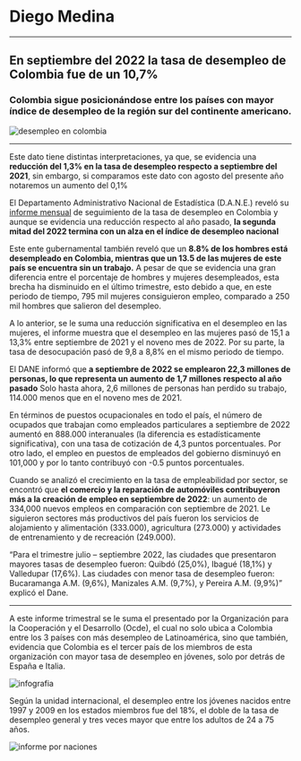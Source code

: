 # Diego Medina 

***

## En septiembre del 2022 la tasa de desempleo de Colombia fue de un 10,7%

### Colombia sigue posicionándose entre los países con mayor índice de desempleo de la región sur del continente americano.

![desempleo en colombia](https://www.elespectador.com/resizer/uNO6pgOjP9GbganptUzxOtjQGJA=/1200x675/filters:format(jpeg)/cloudfront-us-east-1.images.arcpublishing.com/elespectador/2PRXVT4KS5AMZITDBXCIYDIYLQ.jpg)

***

Este dato tiene distintas interpretaciones, ya que, se evidencia una **reducción del 1,3% en la tasa de desempleo respecto a septiembre del 2021**, sin embargo, si comparamos este dato con agosto del presente año notaremos un aumento del 0,1%

El Departamento Administrativo Nacional de Estadística (D.A.N.E.) reveló su [informe mensual](https://www.dane.gov.co/files/investigaciones/boletines/ech/ech/CP_empleo_sep_22.pdf)  de seguimiento de la tasa de desempleo en Colombia y aunque se evidencia una reducción respecto al año pasado, **la segunda mitad del 2022 termina con un alza en el índice de desempleo nacional**

Este ente gubernamental también reveló que un **8.8% de los hombres está desempleado en Colombia, mientras que un 13.5 de las mujeres de este país se encuentra sin un trabajo.** A pesar de que se evidencia una gran diferencia entre el porcentaje de hombres y mujeres desempleados, esta brecha ha disminuido en el último trimestre, esto debido a que, en este periodo de tiempo, 795 mil mujeres consiguieron empleo, comparado a 250 mil hombres que salieron del desempleo. 

A lo anterior, se le suma una reducción significativa en el desempleo en las mujeres, el informe muestra que el desempleo en las mujeres pasó de 15,1 a 13,3% entre septiembre de 2021 y el noveno mes de 2022. Por su parte, la tasa de desocupación pasó de 9,8 a 8,8% en el mismo periodo de tiempo.

El DANE informó que **a septiembre de 2022 se emplearon 22,3 millones de personas, lo que representa un aumento de 1,7 millones respecto al año pasado** Solo hasta ahora, 2,6 millones de personas han perdido su trabajo, 114.000 menos que en el noveno mes de 2021.

En términos de puestos ocupacionales en todo el país, el número de ocupados que trabajan como empleados particulares a septiembre de 2022 aumentó en 888.000 interanuales (la diferencia es estadísticamente significativa), con una tasa de cotización de 4,3 puntos porcentuales. Por otro lado, el empleo en puestos de empleados del gobierno disminuyó en 101,000 y por lo tanto contribuyó con -0.5 puntos porcentuales.

Cuando se analizó el crecimiento en la tasa de empleabilidad por sector, se encontró que **el comercio y la reparación de automóviles contribuyeron más a la creación de empleo en septiembre de 2022**: un aumento de 334,000 nuevos empleos en comparación con septiembre de 2021. Le siguieron sectores más productivos del país fueron los servicios de alojamiento y alimentación (333.000), agricultura (273.000) y actividades de entrenamiento y de recreación (249.000).

“Para el trimestre julio – septiembre 2022, las ciudades que presentaron mayores tasas de desempleo fueron: Quibdó (25,0%), Ibagué (18,1%) y Valledupar (17,6%). Las ciudades con menor tasa de desempleo fueron: Bucaramanga A.M. (9,6%), Manizales A.M. (9,7%), y Pereira A.M. (9,9%)” explicó el Dane.

***

A este informe trimestral se le suma el presentado por la Organización para la Cooperación y el Desarrollo (Ocde), el cual no solo ubica a Colombia entre los 3 países con más desempleo de Latinoamérica, sino que también, evidencia que Colombia es el tercer país de los miembros de esta organización con mayor tasa de desempleo en jóvenes, solo por detrás de España e Italia.

![infografia](https://img.lalr.co/cms/2018/04/27195440/globo_empleo_p26y27_lunes.jpg)

Según la unidad internacional, el desempleo entre los jóvenes nacidos entre 1997 y 2009 en los estados miembros fue del 18%, el doble de la tasa de desempleo general y tres veces mayor que entre los adultos de 24 a 75 años.

![informe por naciones](https://img.lalr.co/cms/2021/05/10153738/globo_desempleo_z_p10y11.jpg)

